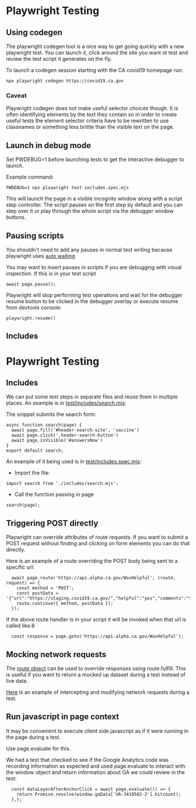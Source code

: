 # Playwright Testing 

## Using codegen

The playwright codegen tool is a nice way to get going quickly with a new playwright test. You can launch it, click around the site you want ot test and review the test script it generates on the fly. 

To launch a codegen session starting with the CA covid19 homepage run:

```
npx playwright codegen https://covid19.ca.gov
```

### Caveat

Playwright codegen does not make useful selector choices though. It is often identifying elements by the text they contain so in order to create useful tests the element selector criteria have to be rewritten to use classnames or something less brittle than the visible text on the page.
## Launch in debug mode

Set PWDEBUG=1 before launching tests to get the interactive debugger to launch.

Example command:
```
PWDEBUG=1 npx playwright test includes.spec.mjs
```

This will launch the page in a visible incognito window along with a script step controller. The script pauses on the first step by default and you can step over it or play through the whole script via the debugger window buttons.

## Pausing scripts

You shouldn't need to add any pauses in normal test writing because playwright uses <a href="https://playwright.dev/docs/actionability/">auto waiting</a>

You may want to insert pauses in scripts if you are debugging with visual inspection. If this is in your test script
```
await page.pause();
```

Playwright will stop performing test operations and wait for the debugger resume button to be clicked in the debugger overlay or execute resume from devtools console:
```
playwright.resume()
```

## Includes

# Playwright Testing 

## Includes

We can put some test steps in separate files and reuse them in multiple places. An example is in <a href="test/includes/search.mjs">test/includes/search.mjs</a>:

The snippet submits the search form:
```
async function search(page) {
  await page.fill('#header-search-site', 'vaccine')
  await page.click('.header-search-button')
  await page.isVisible('#answersNow')
}
export default search;
```

An example of it being used is in <a href="test/includes.spec.mjs">test/includes.spec.mjs</a>:
- Import the file:
```
import search from './includes/search.mjs';
```
- Call the function passing in page
```
search(page);
```

## Triggering POST directly

Playwright can override attributes of route requests. If you want to submit a POST request without finding and clicking on form elements you can do that directly.

Here is an example of a route overriding the POST body being sent to a specific url:
```
  await page.route('https://api.alpha.ca.gov/WasHelpful', (route, request) => {
    const method = 'POST';
    const postData = '{"url":"https://staging.covid19.ca.gov/","helpful":"yes","comments":"testing2","userAgent":"Playwright"}';
    route.continue({ method, postData });
  });
```

If the above route handler is in your script it will be invoked when that url is called like:8
```
  const response = page.goto('https://api.alpha.ca.gov/WasHelpful');
```

## Mocking network requests

The <a href="https://playwright.dev/docs/api/class-route">route object</a> can be used to override responses using route.fulfill. This is useful if you want to return a mocked up dataset during a test instead of live data.

<a href="https://try.playwright.tech/?l=javascript&e=intercept-modify-requests">Here</a> is an example of intercepting and modifying network requests during a test.

## Run javascript in page context

It may be convenient to execute client side javascript as if it were running in the page during a test.

Use page.evaluate for this.

We had a test that checked to see if the Google Analytics code was recording information as expected and used page.evaluate to interact with the window object and return information about GA we could review in the test:
```
  const dataLayerAfterAnchorClick = await page.evaluate(() => {
    return Promise.resolve(window.gaData['UA-3419582-2'].hitcount);
  },);
```  